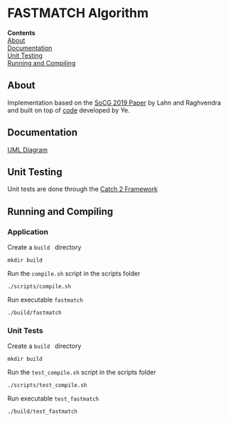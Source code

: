 # FASTMATCH Algorithm

**Contents**<br>
[About](#about)<br>
[Documentation](#documentation)<br>
[Unit Testing](#unit-testing)<br>
[Running and Compiling](#running-and-compiling)<br>

## About
Implementation based on the [SoCG 2019 Paper](https://drops.dagstuhl.de/opus/volltexte/2019/10452/pdf/LIPIcs-SoCG-2019-48.pdf) by Lahn and Raghvendra and built on top of [code](https://github.com/JIANCHUJUN/JOCGV3) developed by Ye.

## Documentation
[UML Diagram](https://app.lucidchart.com/documents/edit/326ed988-99a0-45b4-977b-5ea26e415a4c/0_0)

## Unit Testing
Unit tests are done through the [Catch 2 Framework](https://github.com/catchorg/Catch2)

## Running and Compiling
### Application
Create a ```build ``` directory<br>
```
mkdir build
```

Run the ```compile.sh``` script in the scripts folder<br>
```
./scripts/compile.sh
```

Run executable ```fastmatch```<br>
```
./build/fastmatch
```

### Unit Tests
Create a ```build ``` directory<br>
```
mkdir build
```

Run the ```test_compile.sh``` script in the scripts folder<br>
```
./scripts/test_compile.sh
```

Run executable ```test_fastmatch```<br>
```
./build/test_fastmatch
```